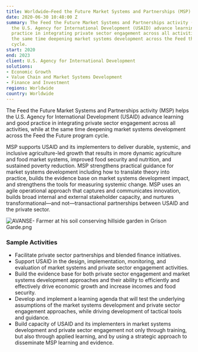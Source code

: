 ```yaml
---
title: Worldwide—Feed the Future Market Systems and Partnerships (MSP)
date: 2020-06-30 10:48:00 Z
summary: The Feed the Future Market Systems and Partnerships activity (MSP) helps
  the U.S. Agency for International Development (USAID) advance learning and good
  practice in integrating private sector engagement across all activities, while at
  the same time deepening market systems development across the Feed the Future program
  cycle.
start: 2020
end: 2023
client: U.S. Agency for International Development
solutions:
- Economic Growth
- Value Chain and Market Systems Development
- Finance and Investment
regions: Worldwide
country: Worldwide
---
```


The Feed the Future Market Systems and Partnerships activity (MSP) helps the U.S. Agency for International Development (USAID) advance learning and good practice in integrating private sector engagement across all activities, while at the same time deepening market systems development across the Feed the Future program cycle.
 
MSP supports USAID and its implementers to deliver durable, systemic, and inclusive agriculture-led growth that results in more dynamic agriculture and food market systems, improved food security and nutrition, and sustained poverty reduction. MSP strengthens practical guidance for market systems development including how to translate theory into practice, builds the evidence base on market systems development impact, and strengthens the tools for measuring systemic change. MSP uses an agile operational approach that captures and communicates innovation, builds broad internal and external stakeholder capacity, and nurtures transformational—and not—transactional partnerships between USAID and the private sector.

![AVANSE- Farmer at his soil conserving hillside garden in Grison Garde.png](/uploads/AVANSE-%20Farmer%20at%20his%20soil%20conserving%20hillside%20garden%20in%20Grison%20Garde.png)
  
### Sample Activities

* Facilitate private sector partnerships and blended finance initiatives.
* Support USAID in the design, implementation, monitoring, and evaluation of market systems and private sector engagement activities.
* Build the evidence base for both private sector engagement and market systems development approaches and their ability to efficiently and effectively drive economic growth and increase incomes and food security.
* Develop and implement a learning agenda that will test the underlying assumptions of the market systems development and private sector engagement approaches, while driving development of tactical tools and guidance. 
* Build capacity of USAID and its implementers in market systems development and private sector engagement not only through training, but also through applied learning, and by using a strategic approach to disseminate MSP learning and evidence.